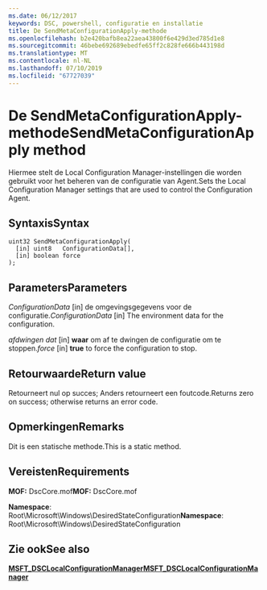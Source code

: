 ```yaml
---
ms.date: 06/12/2017
keywords: DSC, powershell, configuratie en installatie
title: De SendMetaConfigurationApply-methode
ms.openlocfilehash: b2e420bafb8ea22aea43800f6e429d3ed785d1e8
ms.sourcegitcommit: 46bebe692689ebedfe65ff2c828fe666b443198d
ms.translationtype: MT
ms.contentlocale: nl-NL
ms.lasthandoff: 07/10/2019
ms.locfileid: "67727039"
---
```

# <a name="sendmetaconfigurationapply-method"></a><span data-ttu-id="b13cf-103">De SendMetaConfigurationApply-methode</span><span class="sxs-lookup"><span data-stu-id="b13cf-103">SendMetaConfigurationApply method</span></span>

<span data-ttu-id="b13cf-104">Hiermee stelt de Local Configuration Manager-instellingen die worden gebruikt voor het beheren van de configuratie van Agent.</span><span class="sxs-lookup"><span data-stu-id="b13cf-104">Sets the Local Configuration Manager settings that are used to control the Configuration Agent.</span></span>

## <a name="syntax"></a><span data-ttu-id="b13cf-105">Syntaxis</span><span class="sxs-lookup"><span data-stu-id="b13cf-105">Syntax</span></span>

```mof
uint32 SendMetaConfigurationApply(
  [in] uint8   ConfigurationData[],
  [in] boolean force
);
```

## <a name="parameters"></a><span data-ttu-id="b13cf-106">Parameters</span><span class="sxs-lookup"><span data-stu-id="b13cf-106">Parameters</span></span>

<span data-ttu-id="b13cf-107">*ConfigurationData* \[in\] de omgevingsgegevens voor de configuratie.</span><span class="sxs-lookup"><span data-stu-id="b13cf-107">*ConfigurationData* \[in\] The environment data for the configuration.</span></span>

<span data-ttu-id="b13cf-108">*afdwingen dat* \[in\] **waar** om af te dwingen de configuratie om te stoppen.</span><span class="sxs-lookup"><span data-stu-id="b13cf-108">*force* \[in\] **true** to force the configuration to stop.</span></span>

## <a name="return-value"></a><span data-ttu-id="b13cf-109">Retourwaarde</span><span class="sxs-lookup"><span data-stu-id="b13cf-109">Return value</span></span>

<span data-ttu-id="b13cf-110">Retourneert nul op succes; Anders retourneert een foutcode.</span><span class="sxs-lookup"><span data-stu-id="b13cf-110">Returns zero on success; otherwise returns an error code.</span></span>

## <a name="remarks"></a><span data-ttu-id="b13cf-111">Opmerkingen</span><span class="sxs-lookup"><span data-stu-id="b13cf-111">Remarks</span></span>

<span data-ttu-id="b13cf-112">Dit is een statische methode.</span><span class="sxs-lookup"><span data-stu-id="b13cf-112">This is a static method.</span></span>

## <a name="requirements"></a><span data-ttu-id="b13cf-113">Vereisten</span><span class="sxs-lookup"><span data-stu-id="b13cf-113">Requirements</span></span>

<span data-ttu-id="b13cf-114">**MOF:** DscCore.mof</span><span class="sxs-lookup"><span data-stu-id="b13cf-114">**MOF:** DscCore.mof</span></span>

<span data-ttu-id="b13cf-115">**Namespace**: Root\Microsoft\Windows\DesiredStateConfiguration</span><span class="sxs-lookup"><span data-stu-id="b13cf-115">**Namespace**: Root\Microsoft\Windows\DesiredStateConfiguration</span></span>

## <a name="see-also"></a><span data-ttu-id="b13cf-116">Zie ook</span><span class="sxs-lookup"><span data-stu-id="b13cf-116">See also</span></span>

[<span data-ttu-id="b13cf-117">**MSFT_DSCLocalConfigurationManager**</span><span class="sxs-lookup"><span data-stu-id="b13cf-117">**MSFT_DSCLocalConfigurationManager**</span></span>](msft-dsclocalconfigurationmanager.md)
